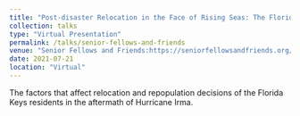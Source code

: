```yaml
---
title: "Post-disaster Relocation in the Face of Rising Seas: The Florida Keys after Hurricane Irma"
collection: talks
type: "Virtual Presentation"
permalink: /talks/senior-fellows-and-friends
venue: "Senior Fellows and Friends:https://seniorfellowsandfriends.org/mp-files/rising-seas.pdf/"
date: 2021-07-21
location: "Virtual"
---
```

The factors that affect relocation and repopulation decisions of the Florida Keys residents in the aftermath of Hurricane Irma.
